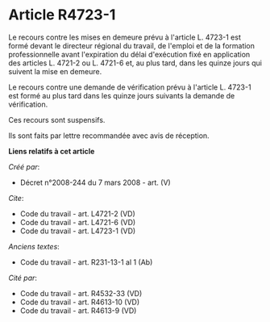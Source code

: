 # Article R4723-1

Le recours contre les mises en demeure prévu à l'article L. 4723-1 est formé devant le directeur régional du travail, de
l'emploi et de la formation professionnelle avant l'expiration du délai d'exécution fixé en application des articles L.
4721-2 ou L. 4721-6 et, au plus tard, dans les quinze jours qui suivent la mise en demeure. 

Le recours contre une demande de vérification prévu à l'article L. 4723-1 est formé au plus tard dans les quinze jours
suivants la demande de vérification. 

Ces recours sont suspensifs. 

Ils sont faits par lettre recommandée avec avis de réception.

**Liens relatifs à cet article**

_Créé par_:

  - Décret n°2008-244 du 7 mars 2008 - art. (V)

_Cite_:

  - Code du travail - art. L4721-2 (VD)
  - Code du travail - art. L4721-6 (VD)
  - Code du travail - art. L4723-1 (VD)

_Anciens textes_:

  - Code du travail - art. R231-13-1 al 1 (Ab)

_Cité par_:

  - Code du travail - art. R4532-33 (VD)
  - Code du travail - art. R4613-10 (VD)
  - Code du travail - art. R4613-9 (VD)
